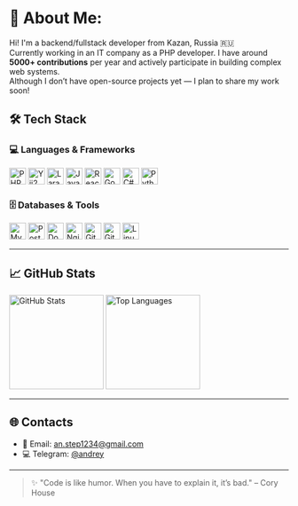 # 💫 About Me:
Hi! I'm a backend/fullstack developer from Kazan, Russia 🇷🇺<br>
Currently working in an IT company as a PHP developer. I have around **5000+ contributions** per year and actively participate in building complex web systems.<br>
Although I don’t have open-source projects yet — I plan to share my work soon!

## 🛠️ Tech Stack

### 💻 Languages & Frameworks  
<p align="left">
  <img src="https://cdn.jsdelivr.net/gh/devicons/devicon/icons/php/php-original.svg" style="height:30px;" alt="PHP"/>
  <img src="https://cdn.jsdelivr.net/gh/devicons/devicon/icons/yii/yii-original.svg" style="height:30px;" alt="Yii2"/>
<img src="https://raw.githubusercontent.com/yourusername/yourrepo/main/assets/laravel.svg" style="height:30px;" alt="Laravel"/>
  <img src="https://cdn.jsdelivr.net/gh/devicons/devicon/icons/javascript/javascript-original.svg" style="height:30px;" alt="JavaScript"/>
  <img src="https://cdn.jsdelivr.net/gh/devicons/devicon/icons/react/react-original.svg" style="height:30px;" alt="React"/>
  <img src="https://cdn.jsdelivr.net/gh/devicons/devicon/icons/go/go-original.svg" style="height:30px;" alt="Go"/>
  <img src="https://cdn.jsdelivr.net/gh/devicons/devicon/icons/csharp/csharp-original.svg" style="height:30px;" alt="C#"/>
  <img src="https://cdn.jsdelivr.net/gh/devicons/devicon/icons/python/python-original.svg" style="height:30px;" alt="Python"/>
</p>

### 🗄️ Databases & Tools  
<p align="left">
  <img src="https://cdn.jsdelivr.net/gh/devicons/devicon/icons/mysql/mysql-original.svg" style="height:30px;" alt="MySQL"/>
  <img src="https://cdn.jsdelivr.net/gh/devicons/devicon/icons/postgresql/postgresql-original.svg" style="height:30px;" alt="PostgreSQL"/>
  <img src="https://cdn.jsdelivr.net/gh/devicons/devicon/icons/docker/docker-original.svg" style="height:30px;" alt="Docker"/>
  <img src="https://cdn.jsdelivr.net/gh/devicons/devicon/icons/nginx/nginx-original.svg" style="height:30px;" alt="Nginx"/>
  <img src="https://cdn.jsdelivr.net/gh/devicons/devicon/icons/git/git-original.svg" style="height:30px;" alt="Git"/>
  <img src="https://cdn.jsdelivr.net/gh/devicons/devicon/icons/github/github-original.svg" style="height:30px;" alt="GitHub"/>
  <img src="https://cdn.jsdelivr.net/gh/devicons/devicon/icons/linux/linux-original.svg" style="height:30px;" alt="Linux"/>
</p>

---

## 📈 GitHub Stats

<div align="left">
  <img src="https://github-readme-stats.vercel.app/api?username=hooniz&show_icons=true&theme=radical" alt="GitHub Stats" height="170"/>
  <img src="https://github-readme-stats.vercel.app/api/top-langs/?username=hooniz&layout=compact&theme=radical" alt="Top Languages" height="170"/>
</div>

---

## 🌐 Contacts

- 📧 Email: [an.step1234@gmail.com](mailto:an.step1234@gmail.com)
- 💻 Telegram: [@andrey](https://t.me/a_stepanovv)

---

> ✨ "Code is like humor. When you have to explain it, it’s bad." – Cory House
